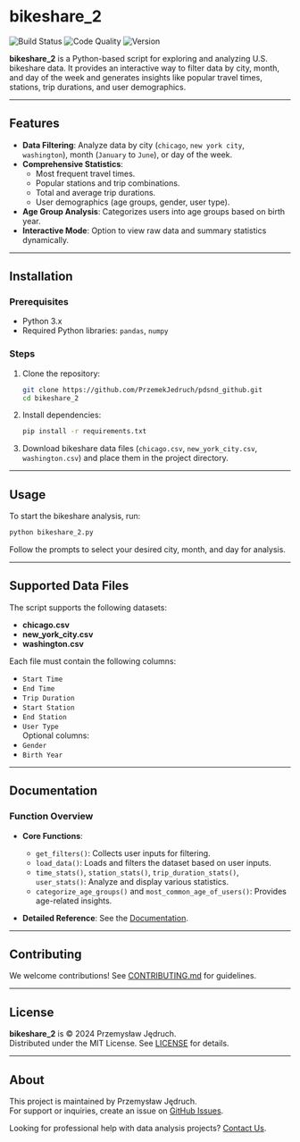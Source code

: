 # bikeshare_2

![Build Status](https://img.shields.io/badge/build-passing-brightgreen) ![Code Quality](https://img.shields.io/badge/code%20quality-A-brightgreen) ![Version](https://img.shields.io/badge/version-1.0-blue)

**bikeshare_2** is a Python-based script for exploring and analyzing U.S. bikeshare data. It provides an interactive way to filter data by city, month, and day of the week and generates insights like popular travel times, stations, trip durations, and user demographics.

---

## Features
- **Data Filtering**: Analyze data by city (`chicago`, `new york city`, `washington`), month (`January` to `June`), or day of the week.
- **Comprehensive Statistics**:
  - Most frequent travel times.
  - Popular stations and trip combinations.
  - Total and average trip durations.
  - User demographics (age groups, gender, user type).
- **Age Group Analysis**: Categorizes users into age groups based on birth year.
- **Interactive Mode**: Option to view raw data and summary statistics dynamically.

---

## Installation

### Prerequisites
- Python 3.x
- Required Python libraries: `pandas`, `numpy`

### Steps
1. Clone the repository:
   ```bash
   git clone https://github.com/PrzemekJedruch/pdsnd_github.git
   cd bikeshare_2
   ```
2. Install dependencies:
   ```bash
   pip install -r requirements.txt
   ```
3. Download bikeshare data files (`chicago.csv`, `new_york_city.csv`, `washington.csv`) and place them in the project directory.

---

## Usage
To start the bikeshare analysis, run:
```bash
python bikeshare_2.py
```

Follow the prompts to select your desired city, month, and day for analysis.

---

## Supported Data Files
The script supports the following datasets:
- **chicago.csv**
- **new_york_city.csv**
- **washington.csv**

Each file must contain the following columns: 
- `Start Time`
- `End Time`
- `Trip Duration`
- `Start Station`
- `End Station`
- `User Type`  
Optional columns:
- `Gender`
- `Birth Year`

---

## Documentation
### Function Overview
- **Core Functions**:
  - `get_filters()`: Collects user inputs for filtering.
  - `load_data()`: Loads and filters the dataset based on user inputs.
  - `time_stats()`, `station_stats()`, `trip_duration_stats()`, `user_stats()`: Analyze and display various statistics.
  - `categorize_age_groups()` and `most_common_age_of_users()`: Provides age-related insights.

- **Detailed Reference**: See the [Documentation](link-to-docs).

---

## Contributing
We welcome contributions! See [CONTRIBUTING.md](link-to-contributing) for guidelines.

---

## License
**bikeshare_2** is © 2024 Przemysław Jędruch.  
Distributed under the MIT License. See [LICENSE](link-to-license) for details.

---

## About
This project is maintained by Przemysław Jędruch.  
For support or inquiries, create an issue on [GitHub Issues](link-to-issues).

Looking for professional help with data analysis projects? [Contact Us](link-to-contact).
